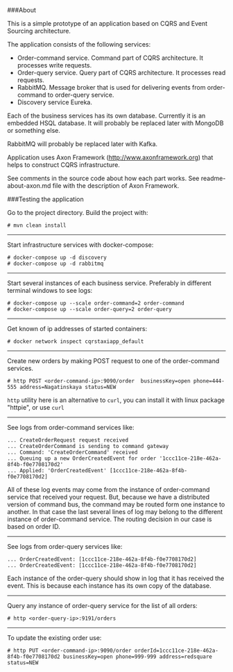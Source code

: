 ###About

This is a simple prototype of an application based on CQRS and Event Sourcing architecture.


The application consists of the following services:
- Order-command service. Command part of CQRS architecture. It processes write requests.
- Order-query service. Query part of CQRS architecture. It processes read requests.
- RabbitMQ. Message broker that is used for delivering events from order-command to order-query service.
- Discovery service Eureka.

Each of the business services has its own database. Currently it is an embedded HSQL database. 
It will probably be replaced later with MongoDB or something else.

RabbitMQ will probably be replaced later with Kafka.

Application uses Axon Framework (http://www.axonframework.org) that helps
to construct CQRS infrastructure.

See comments in the source code about how each part works.
See readme-about-axon.md file with the description of Axon Framework.


###Testing the application

Go to the project directory. Build the project with:
```
# mvn clean install
```
---
Start infrastructure services with docker-compose:
```
# docker-compose up -d discovery
# docker-compose up -d rabbitmq
```
---
Start several instances of each business service. Preferably in different terminal windows to see logs:
```
# docker-compose up --scale order-command=2 order-command
# docker-compose up --scale order-query=2 order-query
```
---
Get known of ip addresses of started containers:
```
# docker network inspect cqrstaxiapp_default
```
---
Create new orders by making POST request to one of the order-command services.
```
# http POST <order-command-ip>:9090/order  businessKey=open phone=444-555 address=Nagatinskaya status=NEW
```
`http` utility here is an alternative to `curl`, you can install it with linux package "httpie", or use `curl`

---
See logs from order-command services like:
```
... CreateOrderRequest request received
... CreateOrderCommand is sending to command gateway
... Command: 'CreateOrderCommand' received
... Queuing up a new OrderCreatedEvent for order '1ccc11ce-218e-462a-8f4b-f0e7708170d2'
... Applied: 'OrderCreatedEvent' [1ccc11ce-218e-462a-8f4b-f0e7708170d2]
```
All of these log events may come from the instance of order-command service that received your request.
But, because we have a distributed version of command bus, the command may be routed form one instance to another.
In that case the last several lines of log may belong to the different instance of order-command service.
The routing decision in our case is based on order ID.

---
See logs from order-query services like:
```
... OrderCreatedEvent: [1ccc11ce-218e-462a-8f4b-f0e7708170d2]
... OrderCreatedEvent: [1ccc11ce-218e-462a-8f4b-f0e7708170d2]
```
Each instance of the order-query should show in log that it has received the event.
This is because each instance has its own copy of the database. 

---
Query any instance of order-query service for the list of all orders:
```
# http <order-query-ip>:9191/orders
```

---
To update the existing order use:
```
# http PUT <order-command-ip>:9090/order orderId=1ccc11ce-218e-462a-8f4b-f0e7708170d2 businessKey=open phone=999-999 address=redsquare status=NEW
```



